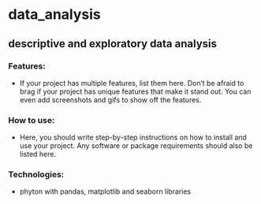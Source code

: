 # data_analysis
## descriptive and exploratory data analysis
### Features:
+ If your project has multiple features, list them here. Don’t be afraid to brag if your project has unique features that make it stand out. You can even add screenshots and gifs to show off the features.

### How to use:
+ Here, you should write step-by-step instructions on how to install and use your project. Any software or package requirements should also be listed here.
### Technologies:
+ phyton with pandas, matplotlib and seaborn libraries

